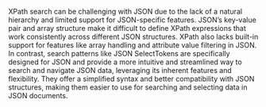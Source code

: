 XPath search can be challenging with JSON due to the lack of a natural hierarchy and limited support for JSON-specific features. JSON’s key-value pair and array structure make it difficult to define XPath expressions that work consistently across different JSON structures. XPath also lacks built-in support for features like array handling and attribute value filtering in JSON. In contrast, search patterns like JSON SelectTokens are specifically designed for JSON and provide a more intuitive and streamlined way to search and navigate JSON data, leveraging its inherent features and flexibility. They offer a simplified syntax and better compatibility with JSON structures, making them easier to use for searching and selecting data in JSON documents.